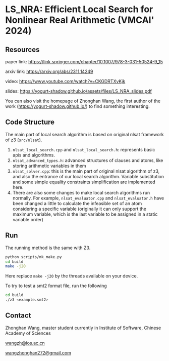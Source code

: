 # LS_NRA: Efficient Local Search for Nonlinear Real Arithmetic (VMCAI' 2024)

## Resources
paper link: https://link.springer.com/chapter/10.1007/978-3-031-50524-9_15

arxiv link: https://arxiv.org/abs/2311.14249

video: https://www.youtube.com/watch?v=CKGDRTXvKjk

slides: https://yogurt-shadow.github.io/assets/files/LS_NRA_slides.pdf

You can also visit the homepage of Zhonghan Wang, the first author of the work (https://yogurt-shadow.github.io/) to find something interesting.

## Code Structure

The main part of local search algorithm is based on original nlsat framework 
of z3 (`src/nlsat`). 
1. `nlsat_local_search.cpp` and `nlsat_local_search.h`: represents basic apis and algorithms.
2. `nlsat_advanced_types.h`: advanced structures of clauses and atoms, like storing arithmetic variables in them
3. `nlsat_solver.cpp`: this is the main part of original nlsat algorithm of z3, and also the entrance of our local search algorithm. Variable substitution and some simple equality constraints simplification are implemented here.
4. There are also some changes to make local search algorithms run normally. For example, `nlsat_evaluator.cpp` and `nlsat_evaluator.h` have been changed a little to calculate the infeasible set of an atom considering a specific variable (originally it can only support the maximum variable, which is the last variable to be assigned in a static variable order)

## Run
The running method is the same with Z3.

```bash
python scripts/mk_make.py
cd build
make -j20
```
Here replace `make -j20` by the threads available on your device.

To try to test a smt2 format file, run the following
```bash
cd build
./z3 <example.smt2>
```

## Contact
Zhonghan Wang, master student currently in Institute of Software, Chinese Academy of Sciences

wangzh@ios.ac.cn

wangzhonghan272@gmail.com